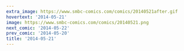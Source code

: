 ```yaml
---
extra_image: https://www.smbc-comics.com/comics/20140521after.gif
hovertext: '2014-05-21'
image: https://www.smbc-comics.com/comics/20140521.png
next_comic: '2014-05-22'
prev_comic: '2014-05-20'
title: '2014-05-21'
---
```


